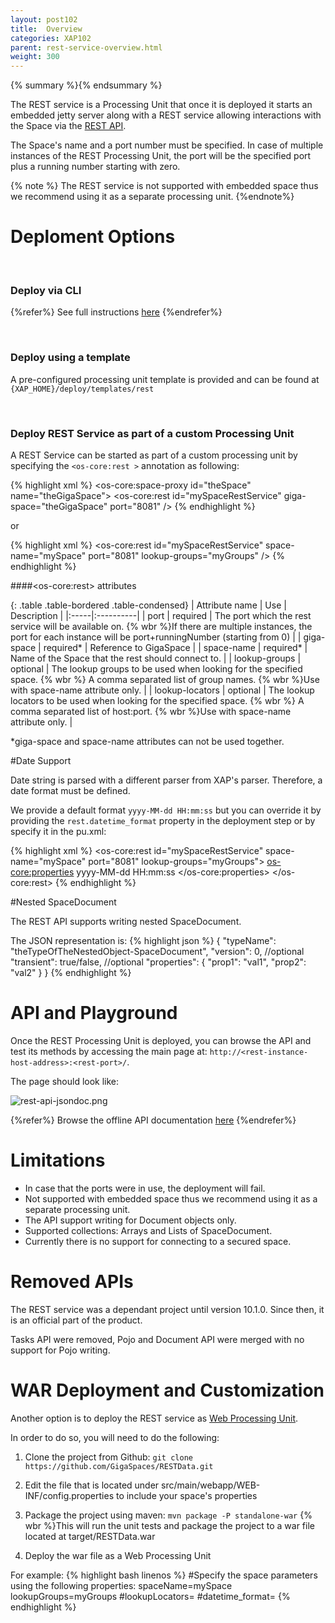```yaml
---
layout: post102
title:  Overview
categories: XAP102
parent: rest-service-overview.html
weight: 300
---
```


{% summary %}{% endsummary %}

The REST service is a Processing Unit that once it is deployed it starts an embedded jetty server along with a REST service allowing interactions with the Space via the [REST API](./rest-service-api.html).

The Space's name and a port number must be specified. In case of multiple instances of the REST Processing Unit, the port will be the specified port plus a running number starting with zero.

{% note %}
The REST service is not supported with embedded space thus we recommend using it as a separate processing unit.
{%endnote%}


# Deploment Options

<br/>

### Deploy via CLI
{%refer%} See full instructions [here]({%currentadmurl%}/rest-deploy-command-line-interface.html) {%endrefer%}

<br/>

### Deploy using a template
A pre-configured processing unit template is provided and can be found at `{XAP_HOME}/deploy/templates/rest`

<br/>

### Deploy REST Service as part of a custom Processing Unit
A REST Service can be started as part of a custom processing unit by specifying the `<os-core:rest >` annotation as following:

{% highlight xml %}
<os-core:space-proxy id="theSpace" name="theGigaSpace">
<os-core:rest id="mySpaceRestService" giga-space="theGigaSpace" port="8081" />
{% endhighlight %}

or

{% highlight xml %}
<os-core:rest id="mySpaceRestService" space-name="mySpace" port="8081" lookup-groups="myGroups" />
{% endhighlight %}


####\<os-core:rest\> attributes

{: .table .table-bordered .table-condensed}
| Attribute name | Use | Description |
|:-----|:----------|
| port | required | The port which the rest service will be available on. {% wbr %}If there are multiple instances, the port for each instance will be port+runningNumber (starting from 0) |
| giga-space | required* | Reference to GigaSpace |
| space-name |  required* | Name of the Space that the rest should connect to. |
| lookup-groups | optional | The lookup groups to be used when looking for the specified space. {% wbr %} A comma separated list of group names. {% wbr %}Use with space-name attribute only. |
| lookup-locators | optional | The lookup locators to be used when looking for the specified space. {% wbr %} A comma separated list of host:port. {% wbr %}Use with space-name attribute only. |

*giga-space and space-name attributes can not be used together.


#Date Support

Date string is parsed with a different parser from XAP's parser. Therefore, a date format must be defined.

We provide a default format `yyyy-MM-dd HH:mm:ss` but you can override it by providing the `rest.datetime_format` property in the deployment step or by specify it in the pu.xml:

{% highlight xml %}
<os-core:rest id="mySpaceRestService" space-name="mySpace" port="8081" lookup-groups="myGroups">
  <os-core:properties>
    <props>
      <prop key="datetime_format">yyyy-MM-dd HH:mm:ss</prop>
    </props>
  </os-core:properties>
</os-core:rest>
{% endhighlight %}

#Nested SpaceDocument

The REST API supports writing nested SpaceDocument.

The JSON representation is:
{% highlight json %}
{
  "typeName": "theTypeOfTheNestedObject-SpaceDocument",
  "version": 0, //optional
  "transient": true/false, //optional
  "properties": {
    "prop1": "val1",
    "prop2": "val2"
  }
}
{% endhighlight %}


# API and Playground

Once the REST Processing Unit is deployed, you can browse the API and test its methods by accessing the main page at: `http://<rest-instance-host-address>:<rest-port>/`.

The page should look like:

![rest-api-jsondoc.png](/attachment_files/rest-api-jsondoc.png)

{%refer%} Browse the offline API documentation [here](./rest-service-api.html) {%endrefer%}

# Limitations

*   In case that the ports were in use, the deployment will fail.
*   Not supported with embedded space thus we recommend using it as a separate processing unit.
*   The API support writing for Document objects only.
*   Supported collections: Arrays and Lists of SpaceDocument.
*   Currently there is no support for connecting to a secured space.

# Removed APIs

The REST service was a dependant project until version 10.1.0.
Since then, it is an official part of the product.

Tasks API were removed, Pojo and Document API were merged with no support for Pojo writing.


# WAR Deployment and Customization

Another option is to deploy the REST service as [Web Processing Unit](./web-application-overview.html).

In order to do so, you will need to do the following:

1. Clone the project from Github: `git clone https://github.com/GigaSpaces/RESTData.git`

2. Edit the file that is located under src/main/webapp/WEB-INF/config.properties to include your space's properties

3. Package the project using maven: `mvn package -P standalone-war` {% wbr %}This will run the unit tests and package the project to a war file located at target/RESTData.war

4. Deploy the war file as a Web Processing Unit

For example:
{% highlight bash linenos %}
#Specify the space parameters using the following properties:
spaceName=mySpace
lookupGroups=myGroups
#lookupLocators=
#datetime_format=
{% endhighlight %}